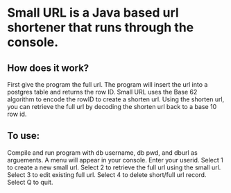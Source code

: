# Small URL is a Java based url shortener that runs through the console.

## How does it work?
First give the program the full url. The program will insert the url into a postgres table and returns the row ID.
Small URL uses the Base 62 algorithm to encode the rowID to create a shorten url. Using the shorten url, you can retrieve the full url by decoding the shorten url back to a base 10 row id.

## To use:
Compile and run program with db username, db pwd, and dburl as arguements. A menu will appear in your console. Enter your userid. Select 1 to create a new small url. Select 2 to retrieve the full url using the small url. Select 3 to edit existing full url. Select 4 to delete short/full url record. Select Q to quit.
